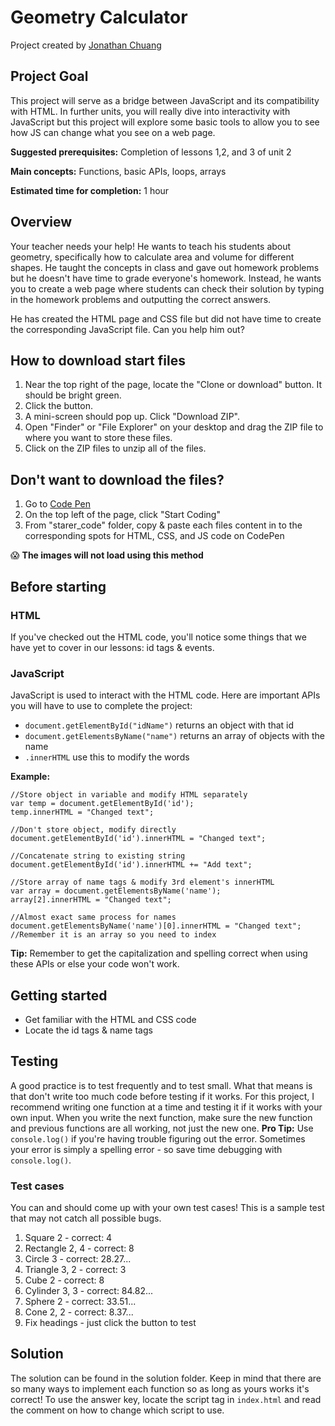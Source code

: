 # Geometry Calculator

Project created by [Jonathan Chuang](https://jonathanchuang.me)

## Project Goal
This project will serve as a bridge between JavaScript and its compatibility with HTML. In further units, you will really dive into interactivity with JavaScript but this project will explore some basic tools to allow you to see how JS can change what you see on a web page.

**Suggested prerequisites:** Completion of lessons 1,2, and 3 of unit 2

**Main concepts:** Functions, basic APIs, loops, arrays

**Estimated time for completion:** 1 hour

## Overview
Your teacher needs your help! He wants to teach his students about geometry, specifically how to calculate area and volume for different shapes. He taught the concepts in class and gave out homework problems but he doesn't have time to grade everyone's homework. Instead, he wants you to create a web page where students can check their solution by typing in the homework problems and outputting the correct answers.

He has created the HTML page and CSS file but did not have time to create the corresponding JavaScript file. Can you help him out?

## How to download start files
1. Near the top right of the page, locate the "Clone or download" button. It should be bright green.
2. Click the button.
3. A mini-screen should pop up. Click "Download ZIP".
4. Open "Finder" or "File Explorer" on your desktop and drag the ZIP file to where you want to store these files.
5. Click on the ZIP files to unzip all of the files.

## Don't want to download the files?
1. Go to [Code Pen](https://codepen.io/)
2. On the top left of the page, click "Start Coding"
3. From "starer_code" folder, copy & paste each files content in to the corresponding spots for HTML, CSS, and JS code on CodePen

:scream: **The images will not load using this method**

## Before starting
### HTML
If you've checked out the HTML code, you'll notice some things that we have yet to cover in our lessons: id tags & events.
### JavaScript
JavaScript is used to interact with the HTML code. Here are important APIs you will have to use to complete the project:
* `document.getElementById("idName")` returns an object with that id 
* `document.getElementsByName("name")` returns an array of objects with the name
* `.innerHTML` use this to modify the words

**Example:**
```
//Store object in variable and modify HTML separately
var temp = document.getElementById('id'); 
temp.innerHTML = "Changed text";

//Don't store object, modify directly
document.getElementById('id').innerHTML = "Changed text";

//Concatenate string to existing string
document.getElementById('id').innerHTML += "Add text";

//Store array of name tags & modify 3rd element's innerHTML
var array = document.getElementsByName('name');
array[2].innerHTML = "Changed text";

//Almost exact same process for names
document.getElementsByName('name')[0].innerHTML = "Changed text"; //Remember it is an array so you need to index
```
**Tip:** Remember to get the capitalization and spelling correct when using these APIs or else your code won't work.

## Getting started
* Get familiar with the HTML and CSS code
* Locate the id tags & name tags

## Testing
A good practice is to test frequently and to test small. What that means is that don't write too much code before testing if it works. For this project, I recommend writing one function at a time and testing it if it works with your own input. When you write the next function, make sure the new function and previous functions are all working, not just the new one.
**Pro Tip:** Use `console.log()` if you're having trouble figuring out the error. Sometimes your error is simply a spelling error - so save time debugging with `console.log()`.

### Test cases
You can and should come up with your own test cases! This is a sample test that may not catch all possible bugs.
1. Square 2 - correct: 4
2. Rectangle 2, 4 - correct: 8
3. Circle 3 - correct: 28.27...
4. Triangle 3, 2 - correct: 3
5. Cube 2 - correct: 8
6. Cylinder 3, 3 - correct: 84.82...
7. Sphere 2 - correct: 33.51...
8. Cone 2, 2 - correct: 8.37...
9. Fix headings - just click the button to test

## Solution
The solution can be found in the solution folder. Keep in mind that there are so many ways to implement each function so as long as yours works it's correct! To use the answer key, locate the script tag in `index.html` and read the comment on how to change which script to use.
